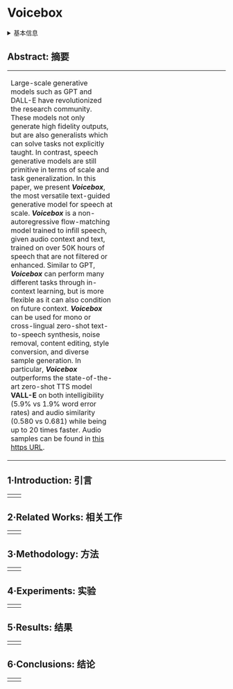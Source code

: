 # Voicebox

<details>
<summary>基本信息</summary>

- 标题: "Voicebox: Text-Guided Multilingual Universal Speech Generation at Scale"
- 作者:
  - 01 Matthew Le
  - 02 Apoorv Vyas
  - 03 Bowen Shi
  - 04 Brian Karrer
  - 05 Leda Sari
  - 06 Rashel Moritz
  - 07 Mary Williamson
  - 08 Vimal Manohar
  - 09 Yossi Adi
  - 10 Jay Mahadeokar
  - 11 Wei-Ning Hsu
- 链接:
  - [ArXiv](https://arxiv.org/abs/2306.15687)
  - [Publication](https://dl.acm.org/doi/abs/10.5555/3666122.3666740) NeurIPS2023Poster
  - [Github]()
  - [Demo](https://voicebox.metademolab.com)
- 文件:
  - [ArXiv](_PDF/2306.15687v2__Voicebox__Text-Guided_Multilingual_Universal_Speech_Generation_at_Scale.pdf)
  - [Publication](_PDF/2306.15687p0__Voicebox__NeurIPS2023.pdf)

</details>

## Abstract: 摘要

<table><tr><td width="50%">

Large-scale generative models such as GPT and DALL-E have revolutionized the research community.
These models not only generate high fidelity outputs, but are also generalists which can solve tasks not explicitly taught.
In contrast, speech generative models are still primitive in terms of scale and task generalization.
In this paper, we present ***Voicebox***, the most versatile text-guided generative model for speech at scale.
***Voicebox*** is a non-autoregressive flow-matching model trained to infill speech, given audio context and text, trained on over 50K hours of speech that are not filtered or enhanced.
Similar to GPT, ***Voicebox*** can perform many different tasks through in-context learning, but is more flexible as it can also condition on future context.
***Voicebox*** can be used for mono or cross-lingual zero-shot text-to-speech synthesis, noise removal, content editing, style conversion, and diverse sample generation.
In particular, ***Voicebox*** outperforms the state-of-the-art zero-shot TTS model **VALL-E** on both intelligibility (5.9% vs 1.9% word error rates) and audio similarity (0.580 vs 0.681) while being up to 20 times faster.
Audio samples can be found in [this https URL](https://voicebox.metademolab.com/).

</td><td>

</td></tr></table>

## 1·Introduction: 引言

<table><tr><td width="50%">

</td><td>

</td></tr></table>

## 2·Related Works: 相关工作

<table><tr><td width="50%">

</td><td>

</td></tr></table>

## 3·Methodology: 方法

<table><tr><td width="50%">

</td><td>

</td></tr></table>

## 4·Experiments: 实验

<table><tr><td width="50%">

</td><td>

</td></tr></table>

## 5·Results: 结果

<table><tr><td width="50%">

</td><td>

</td></tr></table>

## 6·Conclusions: 结论

<table><tr><td width="50%">

</td><td>

</td></tr></table>
